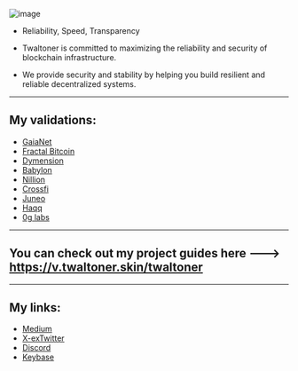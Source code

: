 ![image](https://github.com/user-attachments/assets/37636656-c895-4403-a66f-d41b1d681eae)


+ Reliability, Speed, Transparency

+ Twaltoner is committed to maximizing the reliability and security of blockchain infrastructure. 

+ We provide security and stability by helping you build resilient and reliable decentralized systems.

---

## My validations: 
+ [GaiaNet](https://v.twaltoner.skin/twaltoner/actual-testnets/gaianet)
+ [Fractal Bitcoin](https://v.twaltoner.skin/twaltoner/actual-testnets/fractal-bitcoin)
+ [Dymension](https://fl.dym.fyi/rollapp/twaltoner_7972266-1)
+ [Babylon](https://github.com/babylonchain/networks/pull/300)
+ [Nillion](https://testnet.nillion.explorers.guru/validator/nillionvaloper1569pl24v0pasn989d2r6kvrn6c4chg2lmd94aq)
+ [Crossfi](https://explorer.nodestake.org/crossfi-testnet/staking/mxvaloper1zanfz2sj6u38pt47aq6czm483y7fdx96m7szww)
+ [Juneo](https://socotra.mcnscan.io/chain/2KFvGjyofE3eTnSbQreCaBESmMBiN4nocHdgKF6CACCUTkoCWE)
+ [Haqq](https://testnet.ping.pub/haqq/staking/haqqvaloper1hj4deffn04za7mhpumlekkzv2ken07h9znt6sv)
+ [0g labs](https://testnet.0g.explorers.guru/validator/0gvaloper1v6epp33jrh8kv3je7k4lapnktz94yqy4a7a6fc)

---

 ## You can check out my project guides here ---> https://v.twaltoner.skin/twaltoner

---

## My links: 
+ [Medium](https://medium.com/@aciessnull)
+ [X-exTwitter](https://x.com/twaltoner)
+ [Discord](https://discord.com/channels/@me)
+ [Keybase](https://keybase.io/twaltoner)
